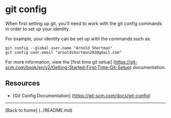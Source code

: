 # git config

When first setting up git, you'll need to work with the git config commands in order to set up your identity.

For example, your identity can be set up with the  commands such as:

```
git config --global user.name "Arnold Shortman"
git config user.email "arnoldshortman202@gmail.com"
```

For more information, view the [first time git setup] (https://git-scm.com/book/en/v2/Getting-Started-First-Time-Git-Setup) documentation.

## Resources

- [Git Config Documentation] (https://git-scm.com/docs/git-config)

---

[Back to home] (../README.md)